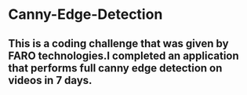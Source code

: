 # Canny-Edge-Detection
## This is a coding challenge that was given by FARO technologies.I completed an application that performs full canny edge detection on videos in 7 days. 
